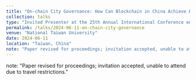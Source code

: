```yaml
---
title: "On-chain City Governance: How Can Blockchain in China Achieve Empowerment?"
collection: talks
type: "Invited Presenter at the 25th Annual International Conference on Digital Government Research - dg.o 2024"
permalink: /talks/2024-06-11-on-chain-city-governance
venue: "National Taiwan University"
date: 2024-06-11
location: "Taiwan, China"
note: "Paper revised for proceedings; invitation accepted, unable to attend due to travel restrictions."
---
```

note: "Paper revised for proceedings; invitation accepted, unable to attend due to travel restrictions."

